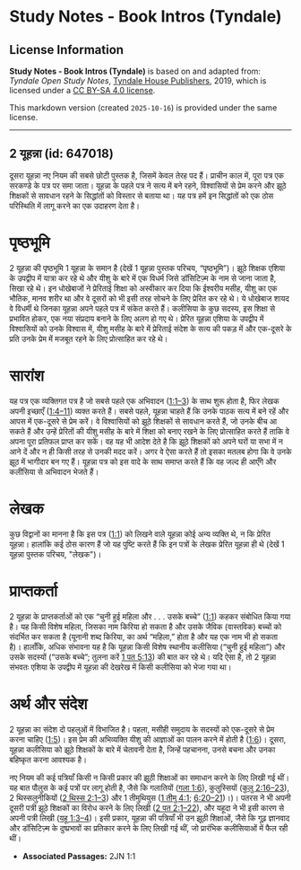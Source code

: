 # Study Notes - Book Intros (Tyndale)

## License Information

**Study Notes - Book Intros (Tyndale)** is based on and adapted from: _Tyndale Open Study Notes_, [Tyndale House Publishers](https://tyndaleopenresources.com/), 2019, which is licensed under a [CC BY-SA 4.0 license](https://creativecommons.org/licenses/by-sa/4.0/legalcode.en).

This markdown version (created `2025-10-16`) is provided under the same license.



--------------------------------

## 2 यूहन्ना (id: 647018)

दूसरा यूहन्ना नए नियम की सबसे छोटी पुस्तक है, जिसमें केवल तेरह पद हैं। प्राचीन काल में, पूरा पत्र एक सरकण्डे के पत्र पर समा जाता। यूहन्ना के पहले पत्र ने सत्य में बने रहने, विश्वासियों से प्रेम करने और झूठे शिक्षकों से सावधान रहने के सिद्धांतों को विस्तार से बताया था। यह पत्र हमें इन सिद्धांतों को एक ठोस परिस्थिति में लागू करने का एक उदाहरण देता है।

पृष्ठभूमि
=========

2 यूहन्ना की पृष्ठभूमि 1 यूहन्ना के समान है (देखें 1 यूहन्ना पुस्तक परिचय, “पृष्ठभूमि”)। झूठे शिक्षक एशिया के उपद्वीप में यात्रा कर रहे थे और यीशु के बारे में एक विधर्म जिसे डॉसिटिज़्म के नाम से जाना जाता है, सिखा रहे थे। इन धोखेबाजों ने प्रेरिताई शिक्षा को अस्वीकार कर दिया कि ईश्वरीय मसीह, यीशु का एक भौतिक, मानव शरीर था और वे दूसरों को भी इसी तरह सोचने के लिए प्रेरित कर रहे थे। ये धोखेबाज शायद वे विधर्मी थे जिनका यूहन्ना अपने पहले पत्र में संकेत करते हैं। कलीसिया के कुछ सदस्य, इस शिक्षा से प्रभावित होकर, एक नया संप्रदाय बनाने के लिए अलग हो गए थे। प्रेरित यूहन्ना एशिया के उपद्वीप में विश्वासियों को उनके विश्वास में, यीशु मसीह के बारे में प्रेरिताई संदेश के सत्य की पकड़ में और एक\-दूसरे के प्रति उनके प्रेम में मजबूत रहने के लिए प्रोत्साहित कर रहे थे।

सारांश
======

यह पत्र एक व्यक्तिगत पत्र है जो सबसे पहले एक अभिवादन ([1:1–3](https://ref.ly/2John1:1-2John1:3)) के साथ शुरू होता है, फिर लेखक अपनी इच्छाएँ ([1:4–11](https://ref.ly/2John1:4-2John1:11)) व्यक्त करते हैं। सबसे पहले, यूहन्ना चाहते हैं कि उनके पाठक सत्य में बने रहें और आपस में एक\-दूसरे से प्रेम करें। वे विश्वासियों को झूठे शिक्षकों से सावधान करते हैं, जो उनके बीच आ सकते हैं और उन्हें प्रेरितों की यीशु मसीह के बारे में शिक्षा को बनाए रखने के लिए प्रोत्साहित करते हैं ताकि वे अपना पूरा प्रतिफल प्राप्त कर सकें। वह यह भी आदेश देते है कि झूठे शिक्षकों को अपने घरों या सभा में न आने दें और न ही किसी तरह से उनकी मदद करें। अगर वे ऐसा करते हैं तो इसका मतलब होगा कि वे उनके झूठ में भागीदार बन गए हैं। यूहन्ना पत्र को इस वादे के साथ समाप्त करते हैं कि वह जल्द ही आएँगे और कलीसिया से अभिवादन भेजते हैं।

लेखक
====

कुछ विद्वानों का मानना है कि इस पत्र ([1:1](https://ref.ly/2John1:1)) को लिखने वाले यूहन्ना कोई अन्य व्यक्ति थे, न कि प्रेरित यूहन्ना। हालांकि कई ठोस कारण हैं जो यह पुष्टि करते हैं कि इन पत्रों के लेखक प्रेरित यूहन्ना ही थे (देखें 1 यूहन्ना पुस्तक परिचय, "लेखक")।

प्राप्तकर्ता
============

2 यूहन्ना के प्राप्तकर्ताओं को एक “चुनी हुई महिला और . . . उसके बच्चे” ([1:1](https://ref.ly/2John1:1)) कहकर संबोधित किया गया है। यह किसी विशेष महिला, जिसका नाम किरिया हो सकता है और उसके जैविक (वास्तविक) बच्चों को संदर्भित कर सकता है (यूनानी शब्द किरिया, का अर्थ “महिला,” होता है और यह एक नाम भी हो सकता है)। हालाँकि, अधिक संभावना यह है कि यूहन्ना किसी विशेष स्थानीय कलीसिया (“चुनी हुई महिला”) और उसके सदस्यों (“उसके बच्चे”; तुलना करें [1 पत 5:13](https://ref.ly/1Pet5:13)) की बात कर रहे थे। यदि ऐसा है, तो 2 यूहन्ना संभवतः एशिया के उपद्वीप में यूहन्ना की देखरेख में किसी कलीसिया को भेजा गया था।

अर्थ और संदेश
=============

2 यूहन्ना का संदेश दो पहलुओं में विभाजित है। पहला, मसीही समुदाय के सदस्यों को एक\-दूसरे से प्रेम करना चाहिए ([1:5](https://ref.ly/2John1:5))। इस प्रेम की अभिव्यक्ति यीशु की आज्ञाओं का पालन करने में होती है ([1:6](https://ref.ly/2John1:6))। दूसरा, यूहन्ना कलीसिया को झूठे शिक्षकों के बारे में चेतावनी देता है, जिन्हें पहचानना, उनसे बचना और उनका बहिष्कृत करना आवश्यक है।

नए नियम की कई पत्रियाँ किसी न किसी प्रकार की झूठी शिक्षाओं का समाधान करने के लिए लिखी गई थीं। यह बात पौलुस के कई पत्रों पर लागू होती है, जैसे कि गलातियों ([गला 1:6](https://ref.ly/Gal1:6)), कुलुस्सियों ([कुलु 2:16–23](https://ref.ly/Col2:16-Col2:23)), 2 थिस्सलुनीकियों ([2 थिस्स 2:1–3](https://ref.ly/2Thess2:1-2Thess2:3)) और 1 तीमुथियुस ([1 तीमु 4:1](https://ref.ly/1Tim4:1); [6:20–21](https://ref.ly/1Tim6:20-1Tim6:21))।)। पतरस ने भी अपनी दूसरी पत्री झूठे शिक्षकों का विरोध करने के लिए लिखी ([2 पत 2:1–22](https://ref.ly/2Pet2:1-2Pet2:22)), और यहूदा ने भी इसी कारण से अपनी पत्री लिखी ([यहू 1:3–4](https://ref.ly/Jude1:3-Jude1:4))। इसी प्रकार, यूहन्ना की पत्रियाँ भी उन झूठी शिक्षाओं, जैसे कि गूढ़ ज्ञानवाद और डॉसिटिज़्म के दुष्प्रभावों का प्रतिकार करने के लिए लिखी गई थीं, जो प्रारंभिक कलीसियाओं में फैल रही थीं।

* **Associated Passages:** 2JN 1:1

